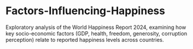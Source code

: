 # Factors-Influencing-Happiness
Exploratory analysis of the World Happiness Report 2024, examining how key socio-economic factors (GDP, health, freedom, generosity, corruption perception) relate to reported happiness levels across countries.
